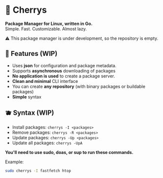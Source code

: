 # 🍒 Cherrys
**Package Manager for Linux, written in Go.**  
Simple. Fast. Customizable. Almost lazy.

⚠️ This package manager is under development, so the repository is empty.

## 🧃 Features (WIP)
- Uses **json** for configuration and package metadata.
- Supports **asynchronous** downloading of packages
- **No application is used** to create a package server.
- **Clean and minimal** CLI interface
- You can create **any repository** (with binary packages or buildable packages)
- **Simple** syntax

## 🫐 Syntax (WIP)
- Install packages: `cherrys -I <packages>`
- Remove packages: `cherrys -R <packages>`
- Update packages: `cherrys -Up <packages>`
- Update all packages: `cherrys -UpA`

**You'll need to use sudo, doas, or sup to run these commands.**

Example:
```bash
sudo cherrys -I fastfetch htop
```
